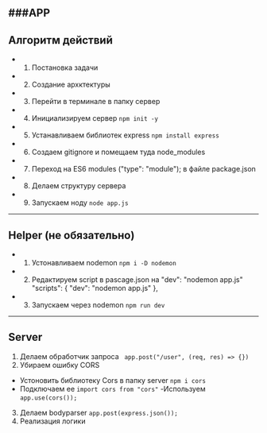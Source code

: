 ###APP
--------------------------------

## Алгоритм действий
- 1. Постановка задачи
- 2. Создание архктектуры
- 3. Перейти в терминале в папку сервер
- 4. Инициализируем сервер
```npm init -y```
- 5. Устанавливаем библиотек express
```npm install express ```
- 6. Создаем gitignore и помещаем туда node_modules
- 7. Переход на ES6 modules ("type": "module"); в файле package.json
- 8. Делаем структуру сервера
- 9. Запускаем ноду 
```node app.js ```
----------------------------------

## Helper (не обязательно)
- 1. Устонавливаем nodemon
```npm i -D nodemon ```
- 2. Редактируем script в pascage.json   на  "dev": "nodemon app.js"
 "scripts": {
    "dev": "nodemon app.js"
  },
- 3. Запускаем через nodemon
```npm run dev```


----------------------------------
## Server
1. Делаем обработчик запроса
``` app.post("/user", (req, res) => {})```
2. Убираем ошибку CORS
- Устоновить библиотеку Cors в папку server
```npm i cors ```
- Подключаем ее 
```import cors from "cors"```
-Используем
```app.use(cors()); ```
3. Делаем bodyparser
```app.post(express.json());```
4. Реализация логики


